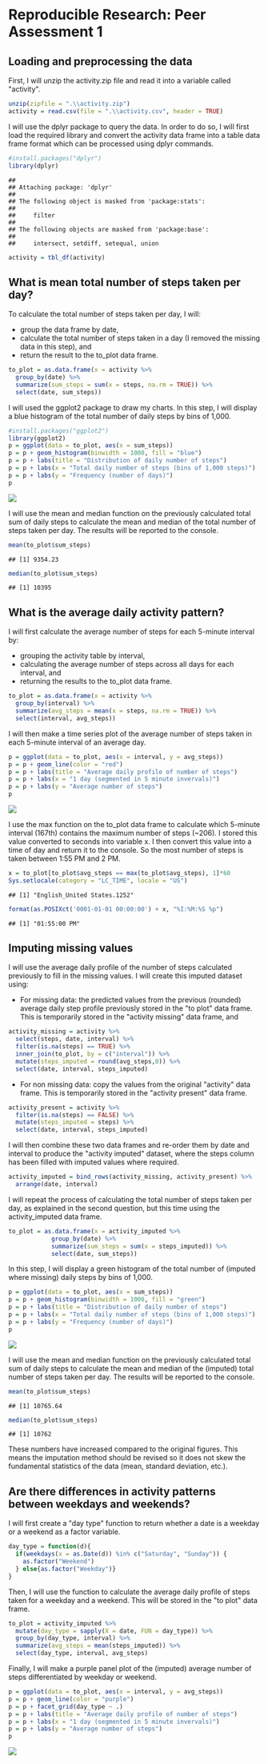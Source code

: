 # Reproducible Research: Peer Assessment 1


## Loading and preprocessing the data

First, I will unzip the activity.zip file and read it into a variable called "activity". 

```r
unzip(zipfile = ".\\activity.zip")
activity = read.csv(file = ".\\activity.csv", header = TRUE)
```

I will use the dplyr package to query the data. In order to do so, I will first load the required library and convert the activity data frame into a table data frame format which can be processed using dplyr commands.

```r
#install.packages("dplyr")
library(dplyr)
```

```
## 
## Attaching package: 'dplyr'
## 
## The following object is masked from 'package:stats':
## 
##     filter
## 
## The following objects are masked from 'package:base':
## 
##     intersect, setdiff, setequal, union
```

```r
activity = tbl_df(activity)
```


## What is mean total number of steps taken per day?

To calculate the total number of steps taken per day, I will:

* group the data frame by date, 
* calculate the total number of steps taken in a day (I removed the missing data in this step), and
* return the result to the to_plot data frame.

```r
to_plot = as.data.frame(x = activity %>%
  group_by(date) %>%
  summarize(sum_steps = sum(x = steps, na.rm = TRUE)) %>%
  select(date, sum_steps))
```

I will used the ggplot2 package to draw my charts. In this step, I will display a blue histogram of the total number of daily steps by bins of 1,000.

```r
#install.packages("ggplot2")
library(ggplot2)
p = ggplot(data = to_plot, aes(x = sum_steps))
p = p + geom_histogram(binwidth = 1000, fill = "blue")
p = p + labs(title = "Distribution of daily number of steps")
p = p + labs(x = "Total daily number of steps (bins of 1,000 steps)")
p = p + labs(y = "Frequency (number of days)")
p
```

![](PA1_template_files/figure-html/unnamed-chunk-4-1.png) 

I will use the mean and median function on the previously calculated total sum of daily steps to calculate the mean and median of the total number of steps taken per day.
The results will be reported to the console.

```r
mean(to_plot$sum_steps)
```

```
## [1] 9354.23
```

```r
median(to_plot$sum_steps)
```

```
## [1] 10395
```


## What is the average daily activity pattern?

I will first calculate the average number of steps for each 5-minute interval by:

* grouping the activity table by interval,
* calculating the average number of steps across all days for each interval, and
* returning the results to the to_plot data frame.

```r
to_plot = as.data.frame(x = activity %>%
  group_by(interval) %>%
  summarize(avg_steps = mean(x = steps, na.rm = TRUE)) %>%
  select(interval, avg_steps))
```


I will then make a time series plot of the average number of steps taken in each 5-minute interval of an average day.


```r
p = ggplot(data = to_plot, aes(x = interval, y = avg_steps))
p = p + geom_line(color = "red")
p = p + labs(title = "Average daily profile of number of steps")
p = p + labs(x = "1 day (segmented in 5 minute invervals)")
p = p + labs(y = "Average number of steps")
p
```

![](PA1_template_files/figure-html/unnamed-chunk-7-1.png) 

I use the max function on the to_plot data frame to calculate which 5-minute interval (167th) contains the maximum number of steps (~206). 
I stored this value converted to seconds into variable x. 
I then convert this value into a time of day and return it to the console. So the most number of steps is taken between 1:55 PM and 2 PM.


```r
x = to_plot[to_plot$avg_steps == max(to_plot$avg_steps), 1]*60
Sys.setlocale(category = "LC_TIME", locale = "US") 
```

```
## [1] "English_United States.1252"
```

```r
format(as.POSIXct('0001-01-01 00:00:00') + x, "%I:%M:%S %p") 
```

```
## [1] "01:55:00 PM"
```


## Imputing missing values

I will use the average daily profile of the number of steps calculated previously to fill in the missing values.
I will create this imputed dataset using:

* For missing data: the predicted values from the previous (rounded) average daily step profile previously stored in the "to plot" data frame. This is temporarily stored in the "activity missing" data frame, and


```r
activity_missing = activity %>%
  select(steps, date, interval) %>%
  filter(is.na(steps) == TRUE) %>%
  inner_join(to_plot, by = c("interval")) %>%
  mutate(steps_imputed = round(avg_steps,0)) %>%
  select(date, interval, steps_imputed)
```

* For non missing data: copy the values from the original "activity" data frame. This is temporarily stored in the "activity present" data frame.


```r
activity_present = activity %>%
  filter(is.na(steps) == FALSE) %>%
  mutate(steps_imputed = steps) %>%
  select(date, interval, steps_imputed)
```
I will then combine these two data frames and re-order them by date and interval to produce the "activity imputed" dataset, where the steps column has been filled with imputed values where required.

```r
activity_imputed = bind_rows(activity_missing, activity_present) %>%
  arrange(date, interval)
```

I will repeat the process of calculating the total number of steps taken per day, as explained in the second question, but this time using the activity_imputed data frame.


```r
to_plot = as.data.frame(x = activity_imputed %>%
            group_by(date) %>%
            summarize(sum_steps = sum(x = steps_imputed)) %>%
            select(date, sum_steps))
```

In this step, I will display a green histogram of the total number of (imputed where missing) daily steps by bins of 1,000.

```r
p = ggplot(data = to_plot, aes(x = sum_steps))
p = p + geom_histogram(binwidth = 1000, fill = "green")
p = p + labs(title = "Distribution of daily number of steps")
p = p + labs(x = "Total daily number of steps (bins of 1,000 steps)")
p = p + labs(y = "Frequency (number of days)")
p
```

![](PA1_template_files/figure-html/unnamed-chunk-13-1.png) 

I will use the mean and median function on the previously calculated total sum of daily steps to calculate the mean and median of the (imputed) total number of steps taken per day.
The results will be reported to the console.


```r
mean(to_plot$sum_steps)
```

```
## [1] 10765.64
```

```r
median(to_plot$sum_steps)
```

```
## [1] 10762
```
These numbers have increased compared to the original figures. This means the imputation method should be revised so it does not skew the fundamental statistics of the data (mean, standard deviation, etc.).


## Are there differences in activity patterns between weekdays and weekends?

I will first create a "day type" function to return whether a date is a weekday or a weekend as a factor variable.


```r
day_type = function(d){
  if(weekdays(x = as.Date(d)) %in% c("Saturday", "Sunday")) {
    as.factor("Weekend")
  } else{as.factor("Weekday")}
}
```

Then, I will use the function to calculate the average daily profile of steps taken for a weekday and a weekend. This will be stored in the "to plot" data frame.


```r
to_plot = activity_imputed %>%
  mutate(day_type = sapply(X = date, FUN = day_type)) %>%
  group_by(day_type, interval) %>%
  summarize(avg_steps = mean(steps_imputed)) %>%
  select(day_type, interval, avg_steps)
```

Finally, I will make a purple panel plot of the (imputed) average number of steps  differentiated by weekday or weekend. 


```r
p = ggplot(data = to_plot, aes(x = interval, y = avg_steps))
p = p + geom_line(color = "purple")
p = p + facet_grid(day_type ~ .)
p = p + labs(title = "Average daily profile of number of steps")
p = p + labs(x = "1 day (segmented in 5 minute invervals)")
p = p + labs(y = "Average number of steps")
p
```

![](PA1_template_files/figure-html/unnamed-chunk-17-1.png) 

